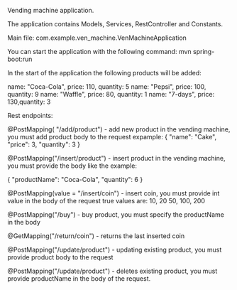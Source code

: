 Vending machine application.

The application contains Models, Services, RestController and Constants.

Main file: com.example.ven_machine.VenMachineApplication

You can start the application with the following command: mvn spring-boot:run

In the start of the application the following products will be added:

name: "Coca-Cola", price: 110, quantity: 5
name: "Pepsi", price: 100, quantity: 9
name: "Waffle", price:  80, quantity: 1
name: "7-days", price:  130,quantity:  3

Rest endpoints:

@PostMapping( "/add/product") - add new product in the vending machine, you must add product body to the request
expample: {
    "name": "Cake",
    "price": 3,
    "quantity": 3
}

@PostMapping("/insert/product") - insert product in the vending machine, you must provide the body like the example:

{
"productName": "Coca-Cola",
"quantity": 6
}

@PostMapping(value = "/insert/coin") - insert coin, you must provide int value in the body of the request
true values are: 10, 20 50, 100, 200

@PostMapping("/buy") - buy product, you must specify the productName in the body

@GetMapping("/return/coin") - returns the last inserted coin

@PostMapping("/update/product") - updating existing product, you must provide product body to the request

@PostMapping("/update/product") - deletes existing product, you must provide productName in the body of the request.